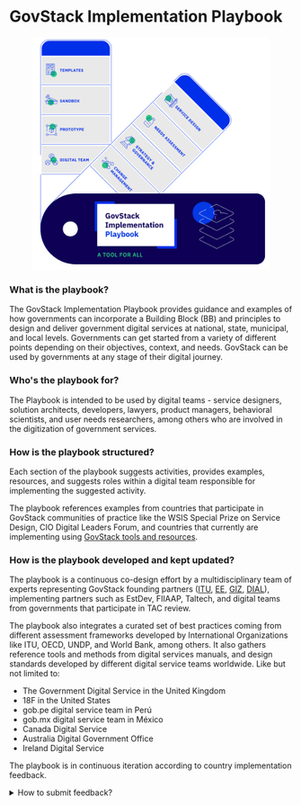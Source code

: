 # GovStack Implementation Playbook

<figure><img src=".gitbook/assets/18. Govstack Playbook a tool for all (2).jpg" alt=""><figcaption></figcaption></figure>

### What is the playbook?

The GovStack Implementation Playbook provides guidance and examples of how governments can incorporate a Building Block (BB) and principles to design and deliver government digital services at national, state, municipal, and local levels. Governments can get started from a variety of different points depending on their objectives, context, and needs. GovStack can be used by governments at any stage of their digital journey.

### &#x20;Who's the playbook for?

The Playbook is intended to be used by digital teams - service designers, solution architects, developers, lawyers, product managers, behavioral scientists, and user needs researchers, among others who are involved in the digitization of government services.

### How is the playbook structured?

Each section of the playbook suggests activities, provides examples, resources, and suggests roles within a digital team responsible for implementing the suggested activity.&#x20;

The playbook references examples from countries that participate in GovStack communities of practice like the WSIS Special Prize on Service Design, CIO Digital Leaders Forum, and countries that currently are implementing using [GovStack tools and resources](https://www.govstack.global/our-offerings/).&#x20;

### How is the playbook developed and kept updated?

The playbook is a continuous co-design effort by a multidisciplinary team of experts representing GovStack founding partners ([ITU](https://www.itu.int/en/Pages/default.aspx), [EE](https://e-estonia.com/), [GIZ](https://www.giz.de/en/html/index.html), [DIAL](https://dial.global/)), implementing partners such as EstDev, FIIAAP, Taltech, and digital teams from governments that participate in TAC review.&#x20;

The playbook also integrates a curated set of best practices coming from different assessment frameworks developed by International Organizations like ITU, OECD, UNDP, and World Bank, among others. It also gathers reference tools and methods from digital services manuals, and design standards developed by different digital service teams worldwide. Like but not limited to:

* The Government Digital Service in the United Kingdom&#x20;
* 18F in the United States
* gob.pe digital service team in Perú&#x20;
* gob.mx digital service team in México
* Canada Digital Service&#x20;
* Australia Digital Government Office
* Ireland Digital Service&#x20;

The playbook is in continuous iteration according to country implementation feedback.

<details>

<summary>How to submit feedback?</summary>

One of the cornerstones of our commitment to excellence is our unwavering dedication to listening to you, our readers. Your feedback is invaluable to us. We don't just collect it; we cherish it. Your thoughts, opinions, and suggestions are the compass guiding our journey toward continuous improvement.&#x20;

In order to provide feedback for a particular page

* Open the GovStack Implementation [Playbook](https://govstack.gitbook.io/implementation-playbook/),
* Navigate to the page you would like to provide feedback on,
* Click the “Give Feedback” button in the upper right corner,

<img src=".gitbook/assets/Step 1 Navigate to the page where you wish to provide your feedback (1).png" alt="" data-size="original">

* Upon clicking the “Give Feedback” button, a feedback form is created where you can share your name, email address, and your feedback.

<img src=".gitbook/assets/Step 1 Navigate to the page where you wish to provide your feedback (1) (1).jpg" alt="" data-size="original">

**The feedback form auto-fills the link of the page that you wish to leave feedback on.**

</details>
